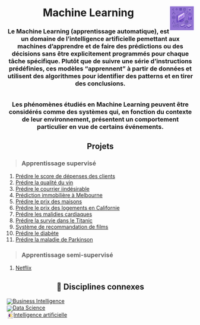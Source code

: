 <h1 align="center"><b>Machine Learning</b> <a href="https://github.com/MiKL5/artificialIntelligence"><img src="assets/atomicML.png" alt="Machine Learning" align="right" height="64px"></a></h1>

<h3 align="center">Le Machine Learning (apprentissage automatique), est un domaine de l’intelligence artificielle pemettant aux machines d’apprendre et de faire des prédictions ou des décisions sans être explicitement programmés pour chaque tâche spécifique. Plutôt que de suivre une série d’instructions prédéfinies, ces modèles “apprennent” à partir de données et utilisent des algorithmes pour identifier des patterns et en tirer des conclusions.<br><br>

Les phénomènes étudiés en Machine Learning peuvent être considérés comme des systèmes qui, en fonction du contexte de leur environnement, présentent un comportement particulier en vue de certains événements.</h3>

<div align="center">

## **Projets**

</div>

> ### **Apprentissage supervisé**
1. [Prédire le score de dépenses des clients](projects/spendingScore)
2. [Prédire la qualité du vin](projects/wineQuality)
3. [Prédire le courrier iindésirable](projects/spam)
4. [Prédiction immobilière à Melbourne](projects/melbourne)
5. [Prédire le prix des maisons](projects/house)
6. [Prédire le prix des logements en Californie](projects/californianHousing)
7. [Prédire les malidies cardiaques](projects/heartDisease)
7. [Prédire la survie dans le Titanic](projects/titanic)
9. [Système de recommandation de films](projects/movies)
10. [Prédire le diabète](projects/diabetes)
11. [Prédire la maladie de Parkinson](projects/parkinson) 
<!--<kbd>_Soon_</kbd>-->
> ### **Apprentissage semi-supervisé**
1. [Netflix](projects/netflix)  
<!-- 2. []() -->
<!-- > ### **Apprentissage non supervisé** -->
<div align="center">
<h2> 🔗 Disciplines connexes</h2></div>

<a href="https://github.com/MiKL5/Business_Intelligence/"><img src="https://github.com/MiKL5/Business_Intelligence/blob/master/assets/atomicBi.png" height="18px" align="center">Business Intelligence</a>  
<a href="https://github.com/MiKL5/DataScience/tree/master/machineLearning/"><img src="https://github.com/MiKL5/DataScience/blob/master/assets/atomicDs.png" height="18px" align="center">Data Science</a>  
<a href="https://github.com/MiKL5/Artificial_Intelligence/"><img src="https://github.com/MiKL5/Artificial_Intelligence/blob/master/assets/images/atomicAi.png" height="18px" align="center">Intelligence artificielle</a>  
<!-- [IOT and AIoT](https://github.com/MiKL5/aiot)  -->
<!-- [Robotique](https://github.com/MiKL5/robotics)   -->